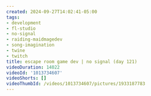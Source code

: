 ```yaml
---
created: 2024-09-27T14:02:41-05:00
tags:
- development
- fl-studio
- no-signal
- raiding-maidmagedev
- song-imagination
- twine
- twitch
title: escape room game dev | no signal (day 121)
videoDuration: 14022
videoId: '1013734607'
videoShorts: []
videoThumbId: /videos/1013734607/pictures/1933187783
---
```

